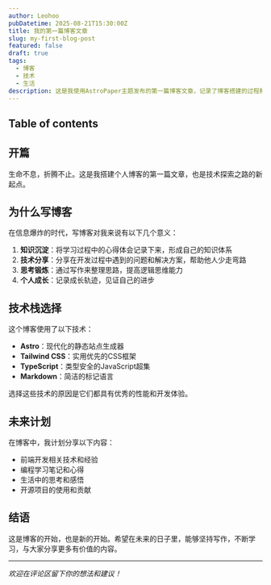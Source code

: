 ```yaml
---
author: Leohoo
pubDatetime: 2025-08-21T15:30:00Z
title: 我的第一篇博客文章
slug: my-first-blog-post
featured: false
draft: true
tags:
  - 博客
  - 技术
  - 生活
description: 这是我使用AstroPaper主题发布的第一篇博客文章，记录了博客搭建的过程和未来的写作计划。
---
```


## Table of contents

## 开篇

生命不息，折腾不止。这是我搭建个人博客的第一篇文章，也是技术探索之路的新起点。

## 为什么写博客

在信息爆炸的时代，写博客对我来说有以下几个意义：

1. **知识沉淀**：将学习过程中的心得体会记录下来，形成自己的知识体系
2. **技术分享**：分享在开发过程中遇到的问题和解决方案，帮助他人少走弯路
3. **思考锻炼**：通过写作来整理思路，提高逻辑思维能力
4. **个人成长**：记录成长轨迹，见证自己的进步

## 技术栈选择

这个博客使用了以下技术：

- **Astro**：现代化的静态站点生成器
- **Tailwind CSS**：实用优先的CSS框架
- **TypeScript**：类型安全的JavaScript超集
- **Markdown**：简洁的标记语言

选择这些技术的原因是它们都具有优秀的性能和开发体验。

## 未来计划

在博客中，我计划分享以下内容：

- 前端开发相关技术和经验
- 编程学习笔记和心得
- 生活中的思考和感悟
- 开源项目的使用和贡献

## 结语

这是博客的开始，也是新的开始。希望在未来的日子里，能够坚持写作，不断学习，与大家分享更多有价值的内容。

---

*欢迎在评论区留下你的想法和建议！*
